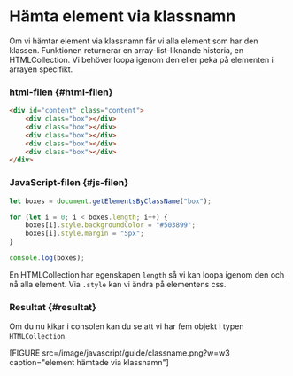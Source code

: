 ---
...
Hämta element via klassnamn
==================================

Om vi hämtar element via klassnamn får vi alla element som har den klassen. Funktionen returnerar en array-list-liknande historia, en HTMLCollection. Vi behöver loopa igenom den eller peka på elementen i arrayen specifikt.



### html-filen {#html-filen}

```html
<div id="content" class="content">
    <div class="box"></div>
    <div class="box"></div>
    <div class="box"></div>
    <div class="box"></div>
    <div class="box"></div>
</div>
```



### JavaScript-filen {#js-filen}

```javascript
let boxes = document.getElementsByClassName("box");

for (let i = 0; i < boxes.length; i++) {
    boxes[i].style.backgroundColor = "#503899";
    boxes[i].style.margin = "5px";
}

console.log(boxes);
```

En HTMLCollection har egenskapen `length` så vi kan loopa igenom den och nå alla element. Via `.style` kan vi ändra på elementens css.



### Resultat {#resultat}

Om du nu kikar i consolen kan du se att vi har fem objekt i typen `HTMLCollection`.

[FIGURE src=/image/javascript/guide/classname.png?w=w3 caption="element hämtade via klassnamn"]
